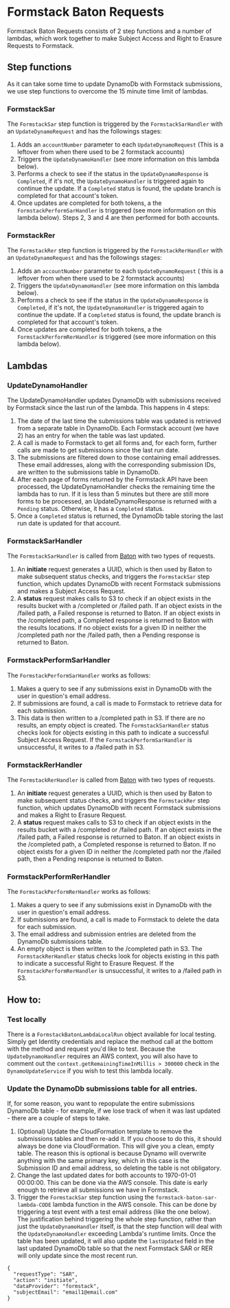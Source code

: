 # Formstack Baton Requests

Formstack Baton Requests consists of 2 step functions and a number of lambdas, which work together to make Subject Access and Right to Erasure Requests to Formstack.

## Step functions
As it can take some time to update DynamoDb with Formstack submissions, we use step functions to overcome the 15 minute time limit of lambdas. 

### FormstackSar
The `FormstackSar` step function is triggered by the `FormstackSarHandler` with an `UpdateDynamoRequest` and has the followings stages:
1. Adds an `accountNumber` parameter to each `UpdateDynamoRequest` (This is a leftover from when there used to be 2 formstack accounts)
2. Triggers the `UpdateDynamoHandler` (see more information on this lambda below).
3. Performs a check to see if the status in the `UpdateDynamoResponse` is `Completed`, if it's not, the `UpdateDynamoHandler` is triggered again to continue the update. If a `Completed` status is found, the update branch is completed for that account's token.
4. Once updates are completed for both tokens, a the `FormstackPerformSarHandler` is triggered (see more information on this lambda below). Steps 2, 3 and 4 are then performed for both accounts.

### FormstackRer
The `FormstackRer` step function is triggered by the `FormstackRerHandler` with an `UpdateDynamoRequest` and has the followings stages:
1. Adds an `accountNumber` parameter to each `UpdateDynamoRequest` ( this is a leftover from when there used to be 2 formstack accounts)
2. Triggers the `UpdateDynamoHandler` (see more information on this lambda below).
3. Performs a check to see if the status in the `UpdateDynamoResponse` is `Completed`, if it's not, the `UpdateDynamoHandler` is triggered again to continue the update. If a `Completed` status is found, the update branch is completed for that account's token.
4. Once updates are completed for both tokens, a the `FormstackPerformRerHandler` is triggered (see more information on this lambda below).

## Lambdas

### UpdateDynamoHandler
The UpdateDynamoHandler updates DynamoDb with submissions received by Formstack since the last run of the lambda. This happens in 4 steps:
1. The date of the last time the submissions table was updated is retrieved from a separate table in DynamoDb. Each Formstack account (we have 2) has an entry for when the table was last updated. 
2. A call is made to Formstack to get all forms and, for each form, further calls are made to get submissions since the last run date. 
3. The submissions are filtered down to those containing email addresses. These email addresses, along with the corresponding submission IDs, are written to the submissions table in DynamoDb. 
4. After each page of forms returned by the Formstack API have been processed, the UpdateDynamoHandler checks the remaining time the lambda has to run. If it is less than 5 minutes but there are still more forms to be processed, an UpdateDynamoResponse is returned with a `Pending` status. Otherwise, it has a `Completed` status.
5. Once a `Completed` status is returned, the DynamoDb table storing the last run date is updated for that account.

### FormstackSarHandler
The `FormstackSarHandler` is called from [Baton](https://github.com/guardian/baton) with two types of requests.
1. An **initiate** request generates a UUID, which is then used by Baton to make subsequent status checks, and triggers the `FormstackSar` step function, which updates DynamoDb with recent Formstack submissions and makes a Subject Access Request.
2. A **status** request makes calls to S3 to check if an object exists in the results bucket with a /completed or /failed path. If an object exists in the /failed path, a Failed response is returned to Baton. If an object exists in the /completed path, a Completed response is returned to Baton with the results locations. If no object exists for a given ID in neither the /completed path nor the /failed path, then a Pending response is returned to Baton.

### FormstackPerformSarHandler
The `FormstackPerformSarHandler` works as follows:
1. Makes a query to see if any submissions exist in DynamoDb with the user in question's email address.
2. If submissions are found, a call is made to Formstack to retrieve data for each submission.
3. This data is then written to a /completed path in S3. If there are no results, an empty object is created. The `FormstackSarHandler` status checks look for objects existing in this path to indicate a successful Subject Access Request. If the `FormstackPerformSarHandler` is unsuccessful, it writes to a /failed path in S3.

### FormstackRerHandler
The `FormstackRerHandler` is called from [Baton](https://github.com/guardian/baton) with two types of requests.
1. An **initiate** request generates a UUID, which is then used by Baton to make subsequent status checks, and triggers the `FormstackRer` step function, which updates DynamoDb with recent Formstack submissions and makes a Right to Erasure Request.
2. A **status** request makes calls to S3 to check if an object exists in the results bucket with a /completed or /failed path. If an object exists in the /failed path, a Failed response is returned to Baton. If an object exists in the /completed path, a Completed response is returned to Baton. If no object exists for a given ID in neither the /completed path nor the /failed path, then a Pending response is returned to Baton.

### FormstackPerformRerHandler
The `FormstackPerformRerHandler` works as follows:
1. Makes a query to see if any submissions exist in DynamoDb with the user in question's email address.
2. If submissions are found, a call is made to Formstack to delete the data for each submission.
3. The email address and submission entries are deleted from the DynamoDb submissions table.
4. An empty object is then written to the /completed path in S3. The `FormstackRerHandler` status checks look for objects existing in this path to indicate a successful Right to Erasure Request. If the `FormstackPerformRerHandler` is unsuccessful, it writes to a /failed path in S3.

## How to:
### Test locally
There is a `FormstackBatonLambdaLocalRun` object available for local testing. Simply get Identity credentials and replace the method call at the bottom with the method and request you'd like to test. Because the `UpdateDynamoHandler` requires an AWS context, you will also have to comment out the `context.getRemainingTimeInMillis > 300000` check in the `DynamoUpdateService` if you wish to test this lambda locally.

### Update the DynamoDb submissions table for all entries.
If, for some reason, you want to repopulate the entire submissions DynamoDb table - for example, if we lose track of when it was last updated - there are a couple of steps to take.
1. (Optional) Update the CloudFormation template to remove the submissions tables and then re-add it. If you choose to do this, it should always be done via CloudFormation. This will give you a clean, empty table. The reason this is optional is because Dynamo will overwrite anything with the same primary key, which in this case is the Submission ID and email address, so deleting the table is not obligatory.
2. Change the last updated dates for both accounts to 1970-01-01 00:00:00. This can be done via the AWS console. This date is early enough to retrieve all submissions we have in Formstack.
3. Trigger the `FormstackSar` step function using the `formstack-baton-sar-lambda-CODE` lambda function in the AWS console. This can be done by triggering a test event with a test email address (like the one below). The justification behind triggering the whole step function, rather than just the `UpdateDynamoHandler` itself, is that the step function will deal with the `UpdateDynamoHandler` exceeding Lambda's runtime limits. Once the table has been updated, it will also update the `lastUpdated` field in the last updated DynamoDb table so that the next Formstack SAR or RER will only update since the most recent run.
```
{
  "requestType": "SAR",
  "action": "initiate",
  "dataProvider": "formstack",
  "subjectEmail": "email1@email.com"
}
```